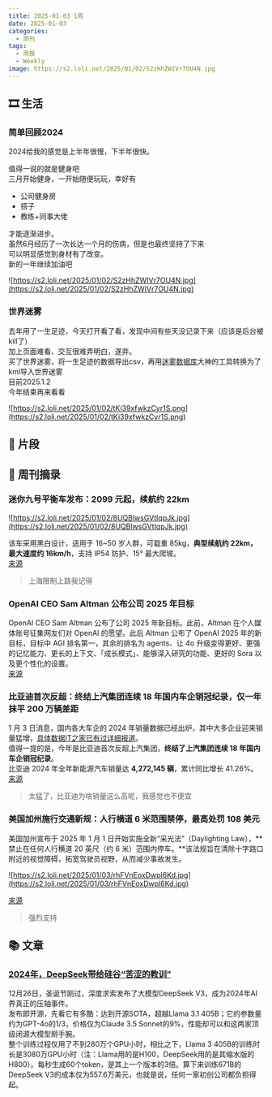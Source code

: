 ```yaml
---
title: 2025-01-03 1周
date: 2025-01-03
categories:
  - 周刊
tags:
  - 周报
  - Weekly
image: https://s2.loli.net/2025/01/02/S2zHhZWIVr7OU4N.jpg
---
```

## 🎞️ 生活
### 简单回顾2024
2024给我的感觉是上半年很慢，下半年很快。

值得一说的就是健身吧  
三月开始健身，一开始随便玩玩，幸好有
- 公司健身房
- 搭子
- 教练+同事大佬  

才能逐渐进步。  
虽然6月经历了一次长达一个月的伤病，但是也最终坚持了下来  
可以明显感觉到身材有了改变。  
新的一年继续加油吧

![https://s2.loli.net/2025/01/02/S2zHhZWIVr7OU4N.jpg](https://s2.loli.net/2025/01/02/S2zHhZWIVr7OU4N.jpg)

### 世界迷雾
去年用了一生足迹，今天打开看了看，发现中间有些天没记录下来（应该是后台被kill了）  
加上页面难看、交互很难弄明白，遂弃。  
买了世界迷雾，将一生足迹的数据导出csv，再用[迷雾数据库](https://fow.vicc.wang/)大神的工具转换为了kml导入世界迷雾  
目前2025.1.2  
今年结束再来看看

![https://s2.loli.net/2025/01/02/tKi39xfwkzCyr1S.png](https://s2.loli.net/2025/01/02/tKi39xfwkzCyr1S.png)

## 💭 片段


## 📰 周刊摘录
### 迷你九号平衡车发布：2099 元起，续航约 22km

![https://s2.loli.net/2025/01/02/8UQBlwsGVtIqpJk.jpg](https://s2.loli.net/2025/01/02/8UQBlwsGVtIqpJk.jpg)

该车采用黑白设计，适用于 16~50 岁人群，可载重 85kg，**典型续航约 22km，最大速度约 16km/h**，支持 IP54 防护、15° 最大爬坡。  
[来源](https://www.ithome.com/0/821/633.htm)
> 上海限制上路我记得

### OpenAI CEO Sam Altman 公布公司 2025 年目标
OpenAI CEO Sam Altman 公布了公司 2025 年新目标。此前，Altman 在个人媒体账号征集网友们对 OpenAI 的愿望。此后 Altman 公布了 OpenAI 2025 年的新目标，目标中 AGI 排名第一，其余的排名为 agents、让 4o 升级变得更好、更强的记忆能力、更长的上下文、「成长模式」、能够深入研究的功能、更好的 Sora 以及更个性化的设置。  
[来源](https://36kr.com/newsflashes/3103687500435202?f=rss)

### 比亚迪首次反超：终结上汽集团连续 18 年国内车企销冠纪录，仅一年抹平 200 万辆差距
1 月 3 日消息，国内各大车企的 2024 年销量数据已经出炉，其中大多企业迎来销量猛增，[具体数据IT之家已有过详细报道](https://www.ithome.com/0/821/663.htm)。  
值得一提的是，今年是比亚迪首次反超上汽集团，**终结了上汽集团连续 18 年国内车企销冠纪录**。  
比亚迪 2024 年全年新能源汽车销量达 **4,272,145 辆**，累计同比增长 41.26%。  
[来源](https://www.ithome.com/0/821/995.htm)
> 太猛了，比亚迪为啥销量这么高呢，我感觉也不便宜

### 美国加州施行交通新规：人行横道 6 米范围禁停，最高处罚 108 美元
美国加州宣布于 2025 年 1 月 1 日开始实施全新“采光法”（Daylighting Law），**禁止在任何人行横道 20 英尺（约 6 米）范围内停车。**该法规旨在清除十字路口附近的视觉障碍，拓宽驾驶员视野，从而减少事故发生。

![https://s2.loli.net/2025/01/03/rhFVnEoxDwpl6Kd.jpg](https://s2.loli.net/2025/01/03/rhFVnEoxDwpl6Kd.jpg)

[来源](https://www.ithome.com/0/822/076.htm)
> 强烈支持


## 📚 文章
### [2024年，DeepSeek带给硅谷“苦涩的教训”](https://mp.weixin.qq.com/s?__biz=MzkzMzI2ODAyNQ==&mid=2247489799&idx=1&sn=0ca69a096bc6611b2b685d7156814436&chksm=c3695013f7fd7e993e9bb945124e30ea70a64282504973279b37f9816752edfb9bad4933d6c6#rd)
12月26日，圣诞节刚过，深度求索发布了大模型DeepSeek V3，成为2024年AI界真正的压轴事件。  
发布即开源，先看它有多酷：达到开源SOTA，超越Llama 3.1 405B；它的参数量约为GPT-4o的1/3，价格仅为Claude 3.5 Sonnet的9%，性能却可以和这两家顶级闭源大模型掰手腕。  
整个训练过程仅用了不到280万个GPU小时，相比之下，Llama 3 405B的训练时长是3080万GPU小时（注：Llama用的是H100，DeepSeek用的是其缩水版的H800）。每秒生成60个token，是其上一个版本的3倍。算下来训练671B的DeepSeek V3的成本仅为557.6万美元，也就是说，任何一家初创公司都负担得起。

